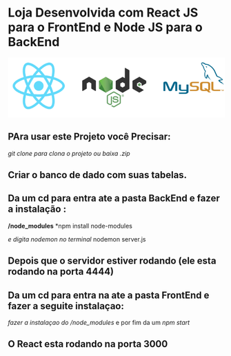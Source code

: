 # Loja Desenvolvida com React JS para o FrontEnd e Node JS para o BackEnd
![](https://github.com/jairsantos-jau/NodeJS_ReactJS/blob/main/Frontend_React/public/img/reactmysqlnode.PNG)


## PAra  usar este Projeto você Precisar:

*git clone para clona o projeto ou baixa .zip*

## Criar o banco de dado com suas tabelas.


## Da um cd para entra ate a pasta BackEnd e fazer a instalação :

**/node_modules**
*npm install node-modules

*e digita nodemon no terminal*
nodemon server.js


## Depois que o servidor estiver rodando (ele esta rodando na porta 4444)

## Da um cd para entra na ate a pasta FrontEnd e fazer a seguite instalaçao:
*fazer a instalaçao do /node_modules*
 e por fim da um 
 *npm start* 
 
 ## O React esta rodando na porta 3000
 
 
 
 
 

